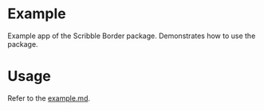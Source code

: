 # Example

Example app of the Scribble Border package. Demonstrates how to use the package.

# Usage
Refer to the [example.md](https://github.com/NicolasDurant/scribble_border/blob/main/example/example.md).


